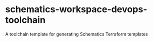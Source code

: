 # schematics-workspace-devops-toolchain
A toolchain template for generating Schematics Terraform templates
